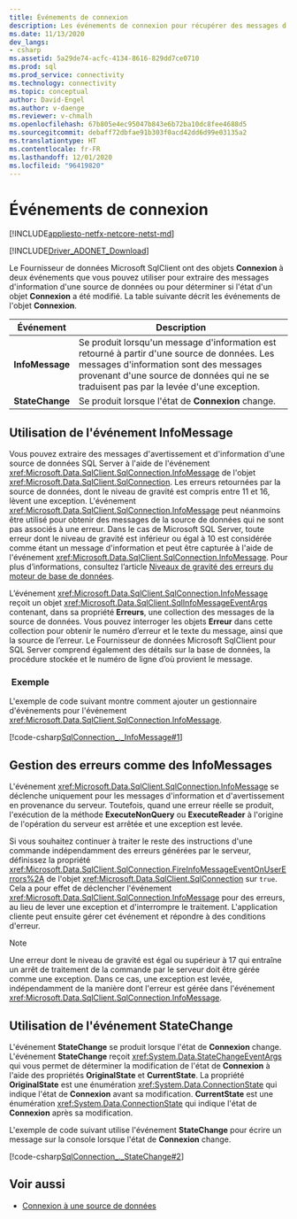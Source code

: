 ```yaml
---
title: Événements de connexion
description: Les événements de connexion pour récupérer des messages d’information d’une source de données et déterminer si son état est modifié.
ms.date: 11/13/2020
dev_langs:
- csharp
ms.assetid: 5a29de74-acfc-4134-8616-829dd7ce0710
ms.prod: sql
ms.prod_service: connectivity
ms.technology: connectivity
ms.topic: conceptual
author: David-Engel
ms.author: v-daenge
ms.reviewer: v-chmalh
ms.openlocfilehash: 67b805e4ec95047b843e6b72ba10dc8fee4688d5
ms.sourcegitcommit: debaff72dbfae91b303f0acd42dd6d99e03135a2
ms.translationtype: HT
ms.contentlocale: fr-FR
ms.lasthandoff: 12/01/2020
ms.locfileid: "96419820"
---
```

# <a name="connection-events"></a>Événements de connexion

[!INCLUDE[appliesto-netfx-netcore-netst-md](../../includes/appliesto-netfx-netcore-netst-md.md)]

[!INCLUDE[Driver_ADONET_Download](../../includes/driver_adonet_download.md)]

Le Fournisseur de données Microsoft SqlClient ont des objets **Connexion** à deux événements que vous pouvez utiliser pour extraire des messages d'information d'une source de données ou pour déterminer si l'état d'un objet **Connexion** a été modifié. La table suivante décrit les événements de l'objet **Connexion**.

|Événement|Description|  
|-----------|-----------------|  
|**InfoMessage**|Se produit lorsqu'un message d'information est retourné à partir d'une source de données. Les messages d'information sont des messages provenant d'une source de données qui ne se traduisent pas par la levée d'une exception.|  
|**StateChange**|Se produit lorsque l'état de **Connexion** change.|  

## <a name="working-with-the-infomessage-event"></a>Utilisation de l'événement InfoMessage

Vous pouvez extraire des messages d'avertissement et d'information d'une source de données SQL Server à l'aide de l'événement <xref:Microsoft.Data.SqlClient.SqlConnection.InfoMessage> de l'objet <xref:Microsoft.Data.SqlClient.SqlConnection>. Les erreurs retournées par la source de données, dont le niveau de gravité est compris entre 11 et 16, lèvent une exception. L'événement <xref:Microsoft.Data.SqlClient.SqlConnection.InfoMessage> peut néanmoins être utilisé pour obtenir des messages de la source de données qui ne sont pas associés à une erreur. Dans le cas de Microsoft SQL Server, toute erreur dont le niveau de gravité est inférieur ou égal à 10 est considérée comme étant un message d'information et peut être capturée à l'aide de l'événement <xref:Microsoft.Data.SqlClient.SqlConnection.InfoMessage>. Pour plus d’informations, consultez l’article [Niveaux de gravité des erreurs du moteur de base de données](/sql/relational-databases/errors-events/database-engine-error-severities).

L’événement <xref:Microsoft.Data.SqlClient.SqlConnection.InfoMessage> reçoit un objet <xref:Microsoft.Data.SqlClient.SqlInfoMessageEventArgs> contenant, dans sa propriété **Erreurs**, une collection des messages de la source de données. Vous pouvez interroger les objets **Erreur** dans cette collection pour obtenir le numéro d’erreur et le texte du message, ainsi que la source de l’erreur. Le Fournisseur de données Microsoft SqlClient pour SQL Server comprend également des détails sur la base de données, la procédure stockée et le numéro de ligne d’où provient le message.

### <a name="example"></a> Exemple

L'exemple de code suivant montre comment ajouter un gestionnaire d'événements pour l'événement <xref:Microsoft.Data.SqlClient.SqlConnection.InfoMessage>.

[!code-csharp[SqlConnection_._InfoMessage#1](~/../sqlclient/doc/samples/SqlConnection_InfoMessage_StateChange.cs#1)]

## <a name="handling-errors-as-infomessages"></a>Gestion des erreurs comme des InfoMessages

L'événement <xref:Microsoft.Data.SqlClient.SqlConnection.InfoMessage> se déclenche uniquement pour les messages d'information et d'avertissement en provenance du serveur. Toutefois, quand une erreur réelle se produit, l'exécution de la méthode **ExecuteNonQuery** ou **ExecuteReader** à l'origine de l'opération du serveur est arrêtée et une exception est levée.

Si vous souhaitez continuer à traiter le reste des instructions d'une commande indépendamment des erreurs générées par le serveur, définissez la propriété <xref:Microsoft.Data.SqlClient.SqlConnection.FireInfoMessageEventOnUserErrors%2A> de l'objet <xref:Microsoft.Data.SqlClient.SqlConnection> sur `true`. Cela a pour effet de déclencher l'événement <xref:Microsoft.Data.SqlClient.SqlConnection.InfoMessage> pour des erreurs, au lieu de lever une exception et d'interrompre le traitement. L'application cliente peut ensuite gérer cet événement et répondre à des conditions d'erreur.

> [!NOTE]
> Une erreur dont le niveau de gravité est égal ou supérieur à 17 qui entraîne un arrêt de traitement de la commande par le serveur doit être gérée comme une exception. Dans ce cas, une exception est levée, indépendamment de la manière dont l'erreur est gérée dans l'événement <xref:Microsoft.Data.SqlClient.SqlConnection.InfoMessage>.

## <a name="working-with-the-statechange-event"></a>Utilisation de l'événement StateChange

L'événement **StateChange** se produit lorsque l'état de **Connexion** change. L'événement **StateChange** reçoit <xref:System.Data.StateChangeEventArgs> qui vous permet de déterminer la modification de l'état de **Connexion** à l'aide des propriétés **OriginalState** et **CurrentState**. La propriété **OriginalState** est une énumération <xref:System.Data.ConnectionState> qui indique l'état de **Connexion** avant sa modification. **CurrentState** est une énumération <xref:System.Data.ConnectionState> qui indique l'état de **Connexion** après sa modification.

L'exemple de code suivant utilise l'événement **StateChange** pour écrire un message sur la console lorsque l'état de **Connexion** change.

[!code-csharp[SqlConnection_._StateChange#2](~/../sqlclient/doc/samples/SqlConnection_InfoMessage_StateChange.cs#2)]

## <a name="see-also"></a>Voir aussi

- [Connexion à une source de données](connecting-to-data-source.md)
